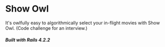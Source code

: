 # Show Owl
It's owlfully easy to algorithmically select your in-flight movies with Show Owl.  (Code challenge for an interview.)

##### Built with Rails 4.2.2
